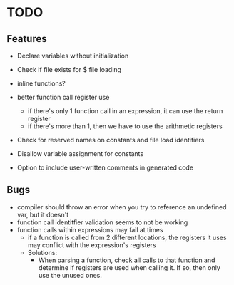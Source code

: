 # TODO

## Features
- Declare variables without initialization
- Check if file exists for $ file loading
- inline functions?
- better function call register use
  - if there's only 1 function call in an expression, it can use the return register
  - if there's more than 1, then we have to use the arithmetic registers
- Check for reserved names on constants and file load identifiers
- Disallow variable assignment for constants

- Option to include user-written comments in generated code


## Bugs
- compiler should throw an error when you try to reference an undefined var, but it doesn't
- function call identitfier validation seems to not be working
- function calls within expressions may fail at times
  - if a function is called from 2 different locations, the registers it uses may conflict with the expression's registers
  - Solutions:
    - When parsing a function, check all calls to that function and determine if registers are used when calling it. If so, then only use the unused ones.